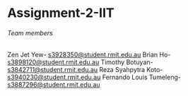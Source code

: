 # Assignment-2-IIT
###### Team members
Zen Jet Yew- s3928350@student.rmit.edu.au
Brian Ho- s3898120@student.rmit.edu.au
Timothy Botuyan- s3842711@student.rmit.edu.au
Reza Syahpytra Koto- s3940230@student.rmit.edu.au
Fernando Louis Tumeleng- s3887296@student.rmit.edu.au